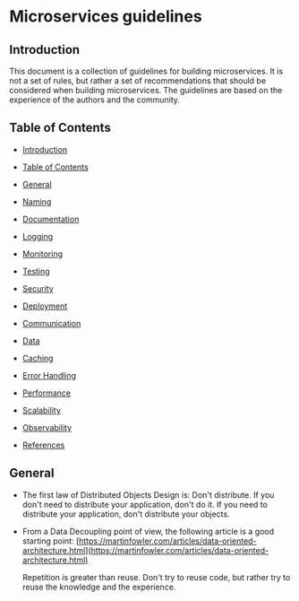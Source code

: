 # Microservices guidelines

## Introduction

This document is a collection of guidelines for building microservices. It is not a set of rules, but rather a set of recommendations that should be considered when building microservices. The guidelines are based on the experience of the authors and the community.

## Table of Contents

- [Introduction](#introduction)

- [Table of Contents](#table-of-contents)

- [General](#general)

- [Naming](#naming)

- [Documentation](#documentation)

- [Logging](#logging)

- [Monitoring](#monitoring)

- [Testing](#testing)

- [Security](#security)

- [Deployment](#deployment)

- [Communication](#communication)

- [Data](#data)

- [Caching](#caching)

- [Error Handling](#error-handling)

- [Performance](#performance)

- [Scalability](#scalability)

- [Observability](#observability)

- [References](#references)

## General

- The first law of Distributed Objects Design is: Don't distribute. If you don't need to distribute your application, don't do it. If you need to distribute your application, don't distribute your objects.

- From a Data Decoupling point of view, the following article is a good starting point: [https://martinfowler.com/articles/data-oriented-architecture.html](https://martinfowler.com/articles/data-oriented-architecture.html)

  Repetition is greater than reuse. Don't try to reuse code, but rather try to reuse the knowledge and the experience.